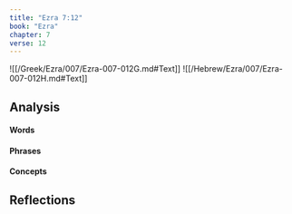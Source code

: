 ```yaml
---
title: "Ezra 7:12"
book: "Ezra"
chapter: 7
verse: 12
---
```

![[/Greek/Ezra/007/Ezra-007-012G.md#Text]]
![[/Hebrew/Ezra/007/Ezra-007-012H.md#Text]]

## Analysis

#### Words

#### Phrases

#### Concepts

## Reflections

